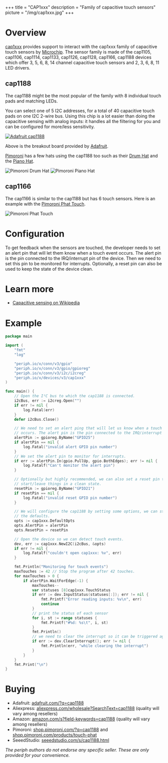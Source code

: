 +++
title = "CAP1xxx"
description = "Family of capacitive touch sensors"
picture = "/img/cap1xxx.jpg"
+++

# Overview

[cap1xxx](https://periph.io/x/devices/v3/cap1xxx) provides support to
interact with the cap1xxx family of capacitive touch sensors by
[Microchip](https://www.microchip.com/wwwproducts/en/CAP1188). The sensor family
is made of the cap1105, cap1106, cap1114, cap1133, cap1126, cap1128, cap1166,
cap1188 devices which offer 3, 5, 6, 8, 14 channel capacitive touch sensors and
2, 3, 6, 8, 11 LED drivers.


## cap1188

The cap1188 might be the most popular of the family with 8 individual touch pads
and matching LEDs.

You can select one of 5 I2C addresses, for a total of 40 capacitive touch pads
on one I2C 2-wire bus. Using this chip is a lot easier than doing the capacitive
sensing with analog inputs: it handles all the filtering for you and can be
configured for more/less sensitivity.

[![Adafruit cap1188](/img/adafruit_cap1188.jpg)](https://learn.adafruit.com/adafruit-cap1188-breakout/overview)

Above is the breakout board provided by [Adafruit](https://adafruit.com).

[Pimoroni](https://pimoroni.com) has a few hats using the cap1188 too such as
their [Drum Hat](https://shop.pimoroni.com/products/drum-hat) and the [Piano
Hat](https://shop.pimoroni.com/products/piano-hat).

![Pimoroni Drum Hat](/img/pimoroni_drumhat.jpg)
![Pimoroni Piano Hat](/img/pimoroni_piano_hat.jpg)


## cap1166

The cap1166 is similar to the cap1188 but has 6 touch sensors. Here is an
example with the [Pimoroni Phat
Touch](https://shop.pimoroni.com/products/touch-phat).

![Pimoroni Phat Touch](/img/pimoroni_touch_phat.jpg)


# Configuration

To get feedback when the sensors are touched, the developer needs to set an
alert pin that will let them know when a touch event occurs. The alert pin is
the pin connected to the IRQ/interrupt pin of the device. Then we need to set
this pin to be monitored for interrupts. Optionally, a reset pin can also be
used to keep the state of the device clean.


# Learn more

- [Capacitive sensing on
  Wikipedia](https://en.wikipedia.org/wiki/Capacitive_sensing)


# Example

```go
package main

import (
    "fmt"
    "log"

    "periph.io/x/conn/v3/gpio"
    "periph.io/x/conn/v3/gpio/gpioreg"
    "periph.io/x/conn/v3/i2c/i2creg"
    "periph.io/x/devices/v3/cap1xxx"
)

func main() {
    // Open the I²C bus to which the cap1188 is connected.
    i2cBus, err := i2creg.Open("")
    if err != nil {
        log.Fatal(err)
    }
    defer i2cBus.Close()

    // We need to set an alert ping that will let us know when a touch event
    // occurs. The alert pin is the pin connected to the IRQ/interrupt pin.
    alertPin := gpioreg.ByName("GPIO25")
    if alertPin == nil {
        log.Fatal("invalid alert GPIO pin number")
    }
    // We set the alert pin to monitor for interrupts.
    if err := alertPin.In(gpio.PullUp, gpio.BothEdges); err != nil {
        log.Fatalf("Can't monitor the alert pin")
    }

    // Optionally but highly recommended, we can also set a reset pin to
    // start/leave things in a clean state.
    resetPin := gpioreg.ByName("GPIO21")
    if resetPin == nil {
        log.Fatal("invalid reset GPIO pin number")
    }

    // We will configure the cap1188 by setting some options, we can start by
    // the defaults.
    opts := cap1xxx.DefaultOpts
    opts.AlertPin = alertPin
    opts.ResetPin = resetPin

    // Open the device so we can detect touch events.
    dev, err := cap1xxx.NewI2C(i2cBus, &opts)
    if err != nil {
        log.Fatalf("couldn't open cap1xxx: %v", err)
    }

    fmt.Println("Monitoring for touch events")
    maxTouches := 42 // Stop the program after 42 touches.
    for maxTouches > 0 {
        if alertPin.WaitForEdge(-1) {
            maxTouches--
            var statuses [8]cap1xxx.TouchStatus
            if err := dev.InputStatus(statuses[:]); err != nil {
                fmt.Printf("Error reading inputs: %v\n", err)
                continue
            }
            // print the status of each sensor
            for i, st := range statuses {
                fmt.Printf("#%d: %s\t", i, st)
            }
            fmt.Println()
            // we need to clear the interrupt so it can be triggered again
            if err := dev.ClearInterrupt(); err != nil {
                fmt.Println(err, "while clearing the interrupt")
            }
        }
    }
    fmt.Print("\n")
}
```


# Buying

- Adafruit: [adafruit.com/?q=cap1188](https://www.adafruit.com/?q=cap1188)
- Aliexpress:
  [aliexpress.com/wholesale?SearchText=cap1188](https://aliexpress.com/wholesale?SearchText=cap1188)
  (quality will vary among resellers)
- Amazon:
  [amazon.com/s?field-keywords=cap1188](https://amazon.com/s?field-keywords=cap1188)
  (quality will vary among resellers)
- Pimoroni: [shop.pimoroni.com/?q=cap1188](https://shop.pimoroni.com/?q=cap1188)
  and [shop.pimoroni.com/products/touch-phat](https://shop.pimoroni.com/products/touch-phat)
- SeeedStudio:
  [seeedstudio.com/s/cap1188.html](https://seeedstudio.com/s/cap1188.html)

_The periph authors do not endorse any specific seller. These are only provided
for your convenience._
